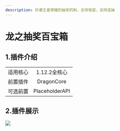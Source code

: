 ```yaml
---
description: 抄袭王者荣耀的抽奖机制，支持保底，支持连抽
---
```


# 龙之抽奖百宝箱

## 1.插件介绍 <a href="#1.-cha-jian-jie-shao" id="1.-cha-jian-jie-shao"></a>

|      |                |
| :--: | :------------: |
| 适用核心 |    1.12.2全核心   |
| 前置插件 |   DragonCore   |
| 可选前置 | PlaceholderAPI |

## 2.插件展示 <a href="#2.-cha-jian-zhan-shi" id="2.-cha-jian-zhan-shi"></a>

![](../.gitbook/assets/QV}B\)GQF\`N\[\~7$\_ZU$5F\)JP.png)

